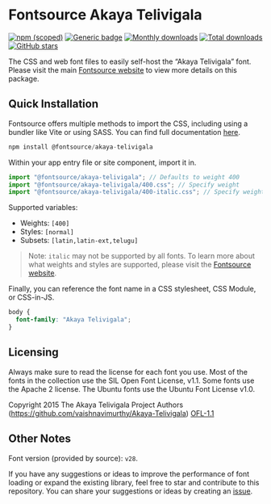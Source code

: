 # Fontsource Akaya Telivigala

[![npm (scoped)](https://img.shields.io/npm/v/@fontsource/akaya-telivigala?color=brightgreen)](https://www.npmjs.com/package/@fontsource/akaya-telivigala) [![Generic badge](https://img.shields.io/badge/fontsource-passing-brightgreen)](https://github.com/fontsource/fontsource) [![Monthly downloads](https://badgen.net/npm/dm/@fontsource/akaya-telivigala)](https://github.com/fontsource/fontsource) [![Total downloads](https://badgen.net/npm/dt/@fontsource/akaya-telivigala)](https://github.com/fontsource/fontsource) [![GitHub stars](https://img.shields.io/github/stars/fontsource/fontsource.svg?style=social&label=Star)](https://github.com/fontsource/fontsource/stargazers)

The CSS and web font files to easily self-host the “Akaya Telivigala” font. Please visit the main [Fontsource website](https://fontsource.org/fonts/akaya-telivigala) to view more details on this package.

## Quick Installation

Fontsource offers multiple methods to import the CSS, including using a bundler like Vite or using SASS. You can find full documentation [here](https://fontsource.org/docs/getting-started/introduction).

```javascript
npm install @fontsource/akaya-telivigala
```

Within your app entry file or site component, import it in.

```javascript
import "@fontsource/akaya-telivigala"; // Defaults to weight 400
import "@fontsource/akaya-telivigala/400.css"; // Specify weight
import "@fontsource/akaya-telivigala/400-italic.css"; // Specify weight and style
```

Supported variables:
- Weights: `[400]`
- Styles: `[normal]`
- Subsets: `[latin,latin-ext,telugu]`

> Note: `italic` may not be supported by all fonts. To learn more about what weights and styles are supported, please visit the [Fontsource website](https://fontsource.org/fonts/akaya-telivigala).

Finally, you can reference the font name in a CSS stylesheet, CSS Module, or CSS-in-JS.

```css
body {
  font-family: "Akaya Telivigala";
}
```

## Licensing
Always make sure to read the license for each font you use. Most of the fonts in the collection use the SIL Open Font License, v1.1. Some fonts use the Apache 2 license. The Ubuntu fonts use the Ubuntu Font License v1.0.

Copyright 2015 The Akaya Telivigala Project Authors (https://github.com/vaishnavimurthy/Akaya-Telivigala)
[OFL-1.1](https://openfontlicense.org)

## Other Notes
Font version (provided by source): `v28`.

If you have any suggestions or ideas to improve the performance of font loading or expand the existing library, feel free to star and contribute to this repository. You can share your suggestions or ideas by creating an [issue](https://github.com/fontsource/fontsource/issues).